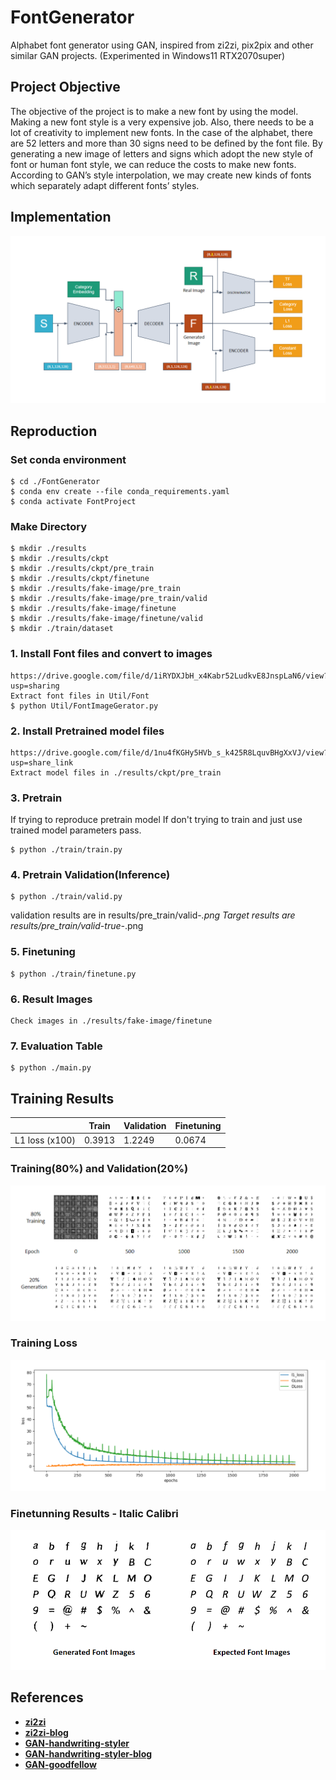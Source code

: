 # FontGenerator
Alphabet font generator using GAN, inspired from zi2zi, pix2pix and other similar GAN projects. 
(Experimented in Windows11 RTX2070super)

## Project Objective
The objective of the project is to make a new font by using the model. Making a new font style is a very expensive job. Also, there needs to be a lot of creativity to implement new fonts. In the case of the alphabet, there are 52 letters and more than 30 signs need to be defined by the font file. By generating a new image of letters and signs which adopt the new style of font or human font style, we can reduce the costs to make new fonts. According to GAN’s style interpolation, we may create new kinds of fonts which separately adapt different fonts’ styles. 

## Implementation
<img src="./imgs/Implementation.png">

## Reproduction
### Set conda environment
```
$ cd ./FontGenerator
$ conda env create --file conda_requirements.yaml
$ conda activate FontProject

```
### Make Directory
```
$ mkdir ./results
$ mkdir ./results/ckpt
$ mkdir ./results/ckpt/pre_train
$ mkdir ./results/ckpt/finetune
$ mkdir ./results/fake-image/pre_train
$ mkdir ./results/fake-image/pre_train/valid
$ mkdir ./results/fake-image/finetune
$ mkdir ./results/fake-image/finetune/valid
$ mkdir ./train/dataset
```
### 1. Install Font files and convert to images
```
https://drive.google.com/file/d/1iRYDXJbH_x4Kabr52LudkvE8JnspLaN6/view?usp=sharing
Extract font files in Util/Font
$ python Util/FontImageGerator.py
```
### 2. Install Pretrained model files
```
https://drive.google.com/file/d/1nu4fKGHy5HVb_s_k425R8LquvBHgXxVJ/view?usp=share_link
Extract model files in ./results/ckpt/pre_train
```
### 3. Pretrain
If trying to reproduce pretrain model
If don't trying to train and just use trained model parameters pass.
```
$ python ./train/train.py
```

### 4. Pretrain Validation(Inference)
```
$ python ./train/valid.py
```
validation results are in results/pre_train/valid-*.png
Target results are results/pre_train/valid-true-*.png

### 5. Finetuning
```
$ python ./train/finetune.py
```

### 6. Result Images
```
Check images in ./results/fake-image/finetune
```

### 7. Evaluation Table
```
$ python ./main.py
```

## Training Results
||Train|Validation|Finetuning|
|------|---|---|---|
|L1 loss (x100)|0.3913|1.2249|0.0674|
### Training(80%) and Validation(20%)
<img src="./imgs/Results1.png">

### Training Loss
<img src="./imgs/Training Loss.png">

### Finetunning Results - Italic Calibri
<img src="./imgs/Finetuning_ical.png">



## References
* [**zi2zi**](https://github.com/kaonashi-tyc/zi2zi/)
* [**zi2zi-blog**](https://kaonashi-tyc.github.io/2017/04/06/zi2zi.html)
* [**GAN-handwriting-styler**](https://github.com/jeina7/GAN-handwriting-styler)
* [**GAN-handwriting-styler-blog**](https://jeinalog.tistory.com/15)
* [**GAN-goodfellow**](https://arxiv.org/pdf/1406.2661.pdf)
